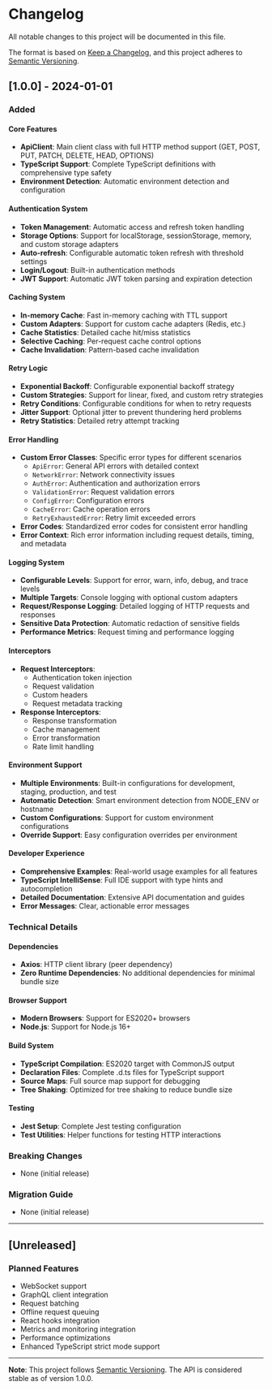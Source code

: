 # Changelog

All notable changes to this project will be documented in this file.

The format is based on [Keep a Changelog](https://keepachangelog.com/en/1.0.0/),
and this project adheres to [Semantic Versioning](https://semver.org/spec/v2.0.0.html).

## [1.0.0] - 2024-01-01

### Added

#### Core Features
- **ApiClient**: Main client class with full HTTP method support (GET, POST, PUT, PATCH, DELETE, HEAD, OPTIONS)
- **TypeScript Support**: Complete TypeScript definitions with comprehensive type safety
- **Environment Detection**: Automatic environment detection and configuration

#### Authentication System
- **Token Management**: Automatic access and refresh token handling
- **Storage Options**: Support for localStorage, sessionStorage, memory, and custom storage adapters
- **Auto-refresh**: Configurable automatic token refresh with threshold settings
- **Login/Logout**: Built-in authentication methods
- **JWT Support**: Automatic JWT token parsing and expiration detection

#### Caching System
- **In-memory Cache**: Fast in-memory caching with TTL support
- **Custom Adapters**: Support for custom cache adapters (Redis, etc.)
- **Cache Statistics**: Detailed cache hit/miss statistics
- **Selective Caching**: Per-request cache control options
- **Cache Invalidation**: Pattern-based cache invalidation

#### Retry Logic
- **Exponential Backoff**: Configurable exponential backoff strategy
- **Custom Strategies**: Support for linear, fixed, and custom retry strategies
- **Retry Conditions**: Configurable conditions for when to retry requests
- **Jitter Support**: Optional jitter to prevent thundering herd problems
- **Retry Statistics**: Detailed retry attempt tracking

#### Error Handling
- **Custom Error Classes**: Specific error types for different scenarios
  - `ApiError`: General API errors with detailed context
  - `NetworkError`: Network connectivity issues
  - `AuthError`: Authentication and authorization errors
  - `ValidationError`: Request validation errors
  - `ConfigError`: Configuration errors
  - `CacheError`: Cache operation errors
  - `RetryExhaustedError`: Retry limit exceeded errors
- **Error Codes**: Standardized error codes for consistent error handling
- **Error Context**: Rich error information including request details, timing, and metadata

#### Logging System
- **Configurable Levels**: Support for error, warn, info, debug, and trace levels
- **Multiple Targets**: Console logging with optional custom adapters
- **Request/Response Logging**: Detailed logging of HTTP requests and responses
- **Sensitive Data Protection**: Automatic redaction of sensitive fields
- **Performance Metrics**: Request timing and performance logging

#### Interceptors
- **Request Interceptors**: 
  - Authentication token injection
  - Request validation
  - Custom headers
  - Request metadata tracking
- **Response Interceptors**:
  - Response transformation
  - Cache management
  - Error transformation
  - Rate limit handling

#### Environment Support
- **Multiple Environments**: Built-in configurations for development, staging, production, and test
- **Automatic Detection**: Smart environment detection from NODE_ENV or hostname
- **Custom Configurations**: Support for custom environment configurations
- **Override Support**: Easy configuration overrides per environment

#### Developer Experience
- **Comprehensive Examples**: Real-world usage examples for all features
- **TypeScript IntelliSense**: Full IDE support with type hints and autocompletion
- **Detailed Documentation**: Extensive API documentation and guides
- **Error Messages**: Clear, actionable error messages

### Technical Details

#### Dependencies
- **Axios**: HTTP client library (peer dependency)
- **Zero Runtime Dependencies**: No additional dependencies for minimal bundle size

#### Browser Support
- **Modern Browsers**: Support for ES2020+ browsers
- **Node.js**: Support for Node.js 16+

#### Build System
- **TypeScript Compilation**: ES2020 target with CommonJS output
- **Declaration Files**: Complete .d.ts files for TypeScript support
- **Source Maps**: Full source map support for debugging
- **Tree Shaking**: Optimized for tree shaking to reduce bundle size

#### Testing
- **Jest Setup**: Complete Jest testing configuration
- **Test Utilities**: Helper functions for testing HTTP interactions

### Breaking Changes
- None (initial release)

### Migration Guide
- None (initial release)

---

## [Unreleased]

### Planned Features
- WebSocket support
- GraphQL client integration
- Request batching
- Offline request queuing
- React hooks integration
- Metrics and monitoring integration
- Performance optimizations
- Enhanced TypeScript strict mode support

---

**Note**: This project follows [Semantic Versioning](https://semver.org/). The API is considered stable as of version 1.0.0.